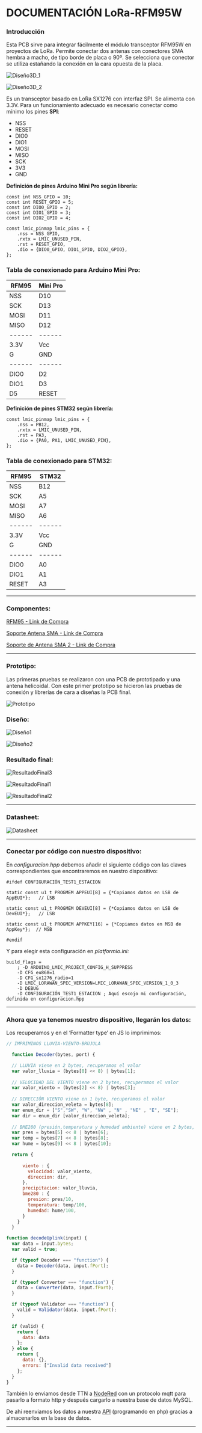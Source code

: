 # DOCUMENTACIÓN LoRa-RFM95W

### Introducción

Esta PCB sirve para integrar fácilmente el módulo transceptor RFM95W en proyectos de LoRa. Permite conectar dos antenas con conectores SMA hembra a macho, de tipo borde de placa o 90º. Se selecciona que conector se utiliza estañando la conexión en la cara opuesta de la placa.

![Diseño3D_1](/Fotos/Diseño3D_1.png)

![Diseño3D_2](/Fotos/Diseño3D_2.png)

Es un transceptor basado en LoRa SX1276 con interfaz SPI. Se alimenta con 3.3V. Para un funcionamiento adecuado es necesario conectar como mínimo los pines **SPI**:

- NSS
- RESET
- DIO0
- DIO1
- MOSI
- MISO
- SCK
- 3V3
- GND

**Definición de pines Arduino Mini Pro según librería:**

```arduino
const int NSS_GPIO = 10;
const int RESET_GPIO = 5;
const int DIO0_GPIO = 2;
const int DIO1_GPIO = 3;
const int DIO2_GPIO = 4;

const lmic_pinmap lmic_pins = {
    .nss = NSS_GPIO,
    .rxtx = LMIC_UNUSED_PIN,
    .rst = RESET_GPIO,
    .dio = {DIO0_GPIO, DIO1_GPIO, DIO2_GPIO},
};
```
### Tabla de conexionado para Arduino Mini Pro:

| RFM95 | Mini Pro|
| ------ | ------ |
| NSS | D10 |
| SCK | D13 |
| MOSI | D11 |
| MISO | D12 |
| ------ | ------ |
| 3.3V | Vcc|
| G | GND |
| ------ | ------ |
| DIO0 | D2 |
| DIO1 | D3 |
| D5   | RESET   |

**Definición de pines STM32 según librería:**
```
const lmic_pinmap lmic_pins = {
    .nss = PB12,
    .rxtx = LMIC_UNUSED_PIN,
    .rst = PA3,
    .dio = {PA0, PA1, LMIC_UNUSED_PIN},
};
```

### Tabla de conexionado para STM32:

| RFM95 | STM32|
| ------ | ------ |
| NSS | B12 |
| SCK | A5 |
| MOSI | A7 |
| MISO | A6 |
| ------ | ------ |
| 3.3V | Vcc|
| G | GND |
| ------ | ------ |
| DIO0 | A0 |
| DIO1 | A1 |
| RESET   | A3   |

---
### Componentes:

[RFM95 - Link de Compra](https://es.aliexpress.com/item/1005003980988859.html)

[Soporte Antena SMA - Link de Compra](https://www.amazon.es/sourcing-map-Conector-Soldadura-Montaje/dp/B01ISOJE1K/ref=sr_1_17)

[Soporte de Antena SMA 2 - Link de Compra](https://www.amazon.es/Fydun-Conectores-conectar-Soldadura-enchufes/dp/B07YCPSF66/ref=pd_sbs_sccl_2/262-8953205-3606815)

---
### Prototipo:

Las primeras pruebas se realizaron con una PCB de prototipado y una antena helicoidal. Con este primer prototipo se hicieron las pruebas de conexión y librerías de cara a diseñas la PCB final.

![Prototipo](/Fotos/Prototipo.png)

### Diseño:

![Diseño1](/Fotos/Diseño1.png)

![Diseño2](/Fotos/Diseño2.png)

### Resultado final:

![ResultadoFinal3](/Fotos/ResultadoFinal3.png)

![ResultadoFinal1](/Fotos/ResultadoFinal1.png)

![ResultadoFinal2](/Fotos/ResultadoFinal2.png)

---

### Datasheet:

![Datasheet](/Fotos/Datasheet.png)



---


### Conectar por código con nuestro dispositivo:

En *configuracion.hpp* debemos añadir el siguiente código con las claves correspondientes que encontraremos en nuestro dispositivo:

```arduino
#ifdef CONFIGURACIÓN_TEST1_ESTACION

static const u1_t PROGMEM APPEUI[8] = {*Copiamos datos en LSB de AppEUI*};   // LSB

static const u1_t PROGMEM DEVEUI[8] = {*Copiamos datos en LSB de DevEUI*};   // LSB

static const u1_t PROGMEM APPKEY[16] = {*Copiamos datos en MSB de AppKey*};  // MSB

#endif
```

Y para elegir esta configuración en *platformio.ini:*

```arduino
build_flags =
    ; -D ARDUINO_LMIC_PROJECT_CONFIG_H_SUPPRESS
    -D CFG_eu868=1
    -D CFG_sx1276_radio=1
    -D LMIC_LORAWAN_SPEC_VERSION=LMIC_LORAWAN_SPEC_VERSION_1_0_3
    -D DEBUG
    -D CONFIGURACIÓN_TEST1_ESTACION ; Aquí escojo mi configuración, definida en configuracion.hpp
```

---

### Ahora que ya tenemos nuestro dispositivo, llegarán los datos:

Los recuperamos y en el ‘Formatter type’ en JS lo imprimimos:

```jsx
// IMPRIMINOS LLUVIA-VIENTO-BRÚJULA

  function Decoder(bytes, port) {

  // LLUVIA viene en 2 bytes, recuperamos el valor
  var valor_lluvia = (bytes[0] << 8) | bytes[1];
  
  // VELOCIDAD DEL VIENTO viene en 2 bytes, recuperamos el valor
  var valor_viento = (bytes[2] << 8) | bytes[3];
  
  // DIRECCIÓN VIENTO viene en 1 byte, recuperamos el valor
  var valor_direccion_veleta = bytes[8];
  var enum_dir = ["S","SW", "W", "NW" , "N" , "NE" , "E", "SE"];
  var dir = enum_dir [valor_direccion_veleta];
  
  // BME280 (presión,temperatura y humedad ambiente) viene en 2 bytes, recuperamos el valor
  var pres = bytes[5] << 8 | bytes[6];
  var temp = bytes[7] << 8 | bytes[8];
  var hume = bytes[9] << 8 | bytes[10];

  return {
     
      viento : {
        velocidad: valor_viento,
        direccion: dir,
      },
      precipitacion: valor_lluvia,
      bme280 : {
        presion: pres/10,
        temperatura: temp/100,
        humedad: hume/100,
      }
    }
  }

function decodeUplink(input) {
  var data = input.bytes;
  var valid = true;

  if (typeof Decoder === "function") {
    data = Decoder(data, input.fPort);
  }

  if (typeof Converter === "function") {
    data = Converter(data, input.fPort);
  }

  if (typeof Validator === "function") {
    valid = Validator(data, input.fPort);
  }

  if (valid) {
    return {
      data: data
    };
  } else {
    return {
      data: {},
      errors: ["Invalid data received"]
    };
  }
}
```

También lo enviamos desde TTN a [NodeRed](http://192.168.1.15:1880/#flow/6a3c2b6f.51d754) con un protocolo mqtt para pasarlo a formato http y después cargarlo a nuestra base de datos MySQL. 

De ahí reenviamos los datos a nuestra [API](http://192.168.1.6:8000/) (programando en php) gracias a almacenarlos en la base de datos.

---
